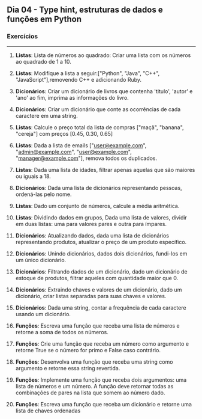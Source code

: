 ## Dia 04 - Type hint, estruturas de dados e funções em Python

### Exercícios
---

1. **Listas**: Lista de números ao quadrado: Criar uma lista com os números ao quadrado de 1 a 10.

2. **Listas**: Modifique a lista a seguir:["Python", "Java", "C++", "JavaScript"],removendo C++ e adicionando Ruby.

3. **Dicionários**: Criar um dicionário de livros que contenha 'titulo', 'autor' e 'ano' ao fim, imprima as informações do livro.

4. **Dicionários**: Criar um dicionário que conte as ocorrências de cada caractere em uma string.

5. **Listas**: Calcule o preço total da lista de compras ["maçã", "banana", "cereja"] com preços [0.45, 0.30, 0.65]

6. **Listas**: Dada a lista de emails ["user@example.com", "admin@example.com", "user@example.com", "manager@example.com"], remova todos os duplicados.

7. **Listas**: Dada uma lista de idades, filtrar apenas aquelas que são maiores ou iguais a 18.

8. **Dicionários**: Dada uma lista de dicionários representando pessoas, ordená-las pelo nome.

9. **Listas**: Dado um conjunto de números, calcule a média aritmética.

10. **Listas**: Dividindo dados em grupos, Dada uma lista de valores, dividir em duas listas: uma para valores pares e outra para ímpares.

11. **Dicionários**: Atualizando dados, dada uma lista de dicionários representando produtos, atualizar o preço de um produto específico.

12. **Dicionários**: Unindo dicionários, dados dois dicionários, fundi-los em um único dicionário.

13. **Dicionários**: Filtrando dados de um dicionário, dado um dicionário de estoque de produtos, filtrar aqueles com quantidade maior que 0.

14. **Dicionários**: Extraindo chaves e valores de um dicionário, dado um dicionário, criar listas separadas para suas chaves e valores. 

15. **Dicionários**: Dada uma string, contar a frequência de cada caractere usando um dicionário.

16. **Funções**: Escreva uma função que receba uma lista de números e retorne a soma de todos os números.

17. **Funções**: Crie uma função que receba um número como argumento e retorne True se o número for primo e False caso contrário.

18. **Funções**: Desenvolva uma função que receba uma string como argumento e retorne essa string revertida.

19. **Funções**: Implemente uma função que receba dois argumentos: uma lista de números e um número. A função deve retornar todas as combinações de pares na lista que somem ao número dado.

20. **Funções**: Escreva uma função que receba um dicionário e retorne uma lista de chaves ordenadas